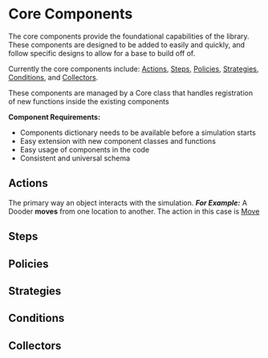 # Core Components

The core components provide the foundational capabilities of the library. These components are designed to be added to easily and quickly, and follow specific designs to allow for a base to build off of.

Currently the core components include: [Actions](#Actions), [Steps](#Steps), [Policies](#Policies), [Strategies](#Strategies), [Conditions](#Conditions), and [Collectors](#Collectors).

These components are managed by a Core class that handles registration of new functions inside the existing components

**Component Requirements:**

- Components dictionary needs to be available before a simulation starts
- Easy extension with new component classes and functions
- Easy usage of components in the code
- Consistent and universal schema

## Actions
The primary way an object interacts with the simulation. 
***For Example:*** A Dooder **moves** from one location to another. The action in this case is [Move](https://github.com/csmangum/Dooders/blob/main/sdk/actions/move.py)

## Steps


## Policies


## Strategies


## Conditions


## Collectors

